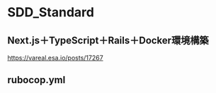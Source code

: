 # SDD_Standard
## Next.js＋TypeScript＋Rails＋Docker環境構築
https://vareal.esa.io/posts/17267

## rubocop.yml


